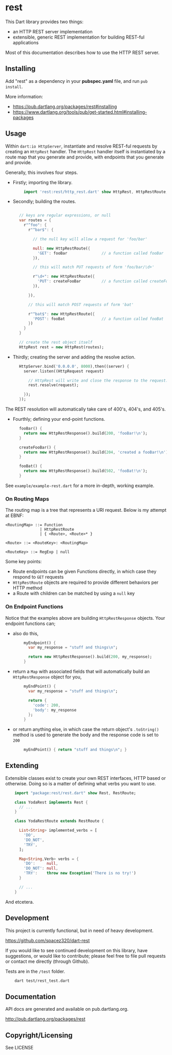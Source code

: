 rest
====

This Dart library provides two things:

- an HTTP REST server implementation
- extensible, generic REST implementation for building REST-ful applications

Most of this documentation describes how to use the HTTP REST server.

Installing
----------

Add "rest" as a dependency in your **pubspec.yaml** file, and run `pub
install`.

More information:
- https://pub.dartlang.org/packages/rest#installing
- https://www.dartlang.org/tools/pub/get-started.html#installing-packages

Usage
-----

Within `dart:io HttpServer`, instantiate and resolve REST-ful requests by
creating an `HttpRest` handler. The `HttpRest` handler itself is instantiated
by a route map that you generate and provide, with endpoints that you generate
and provide.

Generally, this involves four steps.

- Firstly; importing the library.

```dart
        import 'rest:rest/http_rest.dart' show HttpRest, HttpRestRoute;
```

- Secondly; building the routes.

```dart

      // keys are regular expressions, or null
      var routes = {
        r"^foo": {
          r"^bar$": {

            // the null key will allow a request for 'foo/bar'

            null: new HttpRestRoute({
              'GET': fooBar               // a function called fooBar
            }),

            // this will match PUT requests of form 'foo/bar/\d+'

            r"\d+": new HttpRestRoute({
              'PUT': createFooBar         // a function called createFooBar
            }),

          }),

          // this will match POST requests of form 'bat'

          r"^bat$": new HttpRestRoute({
            'POST': fooBat                // a function called fooBat
          })
        }
      }

      // create the rest object itself
      HttpRest rest = new HttpRest(routes);
```

- Thirdly; creating the server and adding the resolve action.

```dart
      HttpServer.bind('0.0.0.0', 8000),then((server) {
        server.listen((HttpRequest request)

          // HttpRest will write and close the response to the request.
          rest.resolve(request);

        });
      });
```

The REST resolution will automatically take care of 400's, 404's, and 405's.

- Fourthly; defining your end-point functions.

```dart
      fooBar() {
        return new HttpRestResponse().build(200, 'fooBar!\n');
      }

      createFooBar() {
        return new HttpRestResponse().build(204, 'created a fooBar!\n');
      }

      fooBat() {
        return new HttpRestResponse().build(502, 'fooBat!\n');
      }
```

See `example/example-rest.dart` for a more in-depth, working example.

### On Routing Maps

The routing map is a tree that represents a URI request. Below is my attempt
at EBNF:

    <RoutingMap> ::= Function
                   | HttpRestRoute
                   | { <Route>, <Route>* }

    <Route> ::= <RouteKey>: <RoutingMap>

    <RouteKey> ::= RegExp | null

Some key points:

- Route endpoints can be given Functions directly, in which case they respond
  to `GET` requests
- `HttpRestRoute` objects are required to provide different behaviors per
  HTTP method
- a Route with children can be matched by using a `null` key

### On Endpoint Functions

Notice that the examples above are building `HttpRestResponse` objects.
Your endpoint functions can;

- also do this,

```dart
        myEndpoint() {
          var my_response = "stuff and things\n";

          return new HttpRestResponse().build(200, my_response);
        }
```

- return a `Map` with associated fields that will automatically build an
  `HttpRestResponse` object for you,

```dart
        myEndPoint() {
          var my_response = "stuff and things\n";

          return {
            'code': 200,
            'body': my_response
          };
        }
```

- or return anything else, in which case the return object's `.toString()`
  method is used to generate the body and the response code is set to `200`

```dart
        myEndPoint() { return "stuff and things\n"; }
```


Extending
---------

Extensible classes exist to create your own REST interfaces, HTTP based or
otherwise. Doing so is a matter of defining what verbs you want to use.

```dart
    import "package:rest/rest.dart" show Rest, RestRoute;

    class YodaRest implements Rest {
      // ...
    }

    class YodaRestRoute extends RestRoute {

      List<String> implemented_verbs = [
        'DO',
        'DO_NOT',
        'TRY',
      ];

      Map<String,Verb> verbs = {
        'DO':     null,
        'DO_NOT': null,
        'TRY':    throw new Exception('There is no try!')
      }

      // ...
    }
```

And etcetera.

Development
-----------

This project is currently functional, but in need of heavy development.

https://github.com/spacez320/dart-rest

If you would like to see continued development on this library, have
suggestions, or would like to contribute; please feel free to file pull
requests or contact me directly (through Github).

Tests are in the `/test` folder.

```bash
    dart test/rest_test.dart
```

Documentation
-------------

API docs are generated and available on pub.dartlang.org.

http://pub.dartlang.org/packages/rest

Copyright/Licensing
-------------------

See LICENSE
